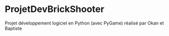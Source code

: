 # ProjetDevBrickShooter
Projet développement logiciel en Python (avec PyGame) réalisé par Okan et Baptiste  
